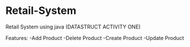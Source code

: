 # Retail-System
Retail System using java (DATASTRUCT ACTIVITY ONE)

Features:
-Add Product
-Delete Product
-Create Product
-Update Product



